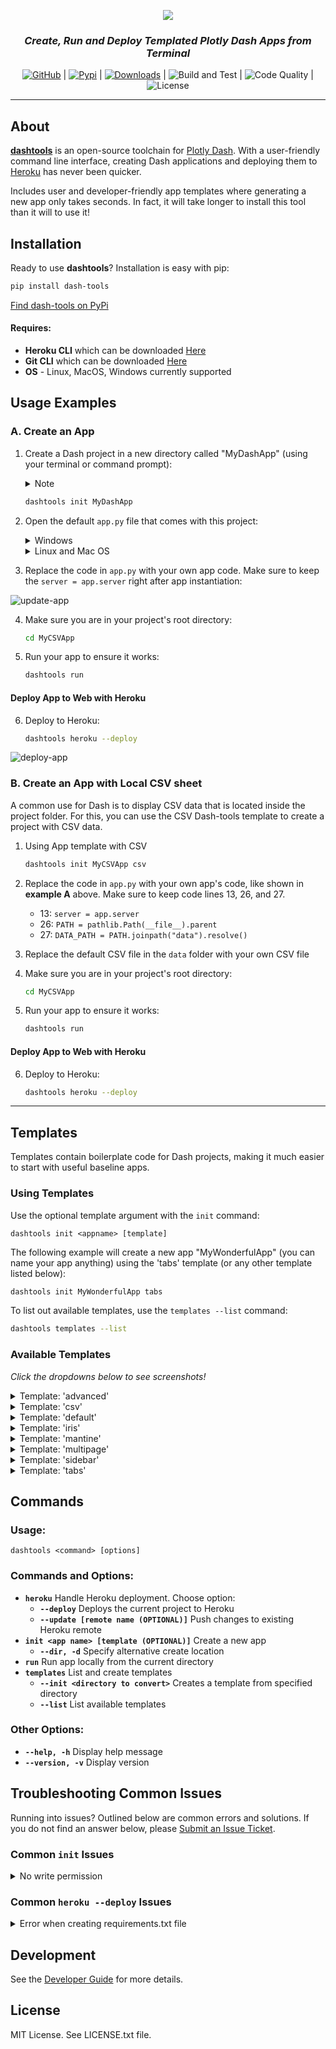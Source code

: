 <div align="center">

![](docs/logo.png)

<h3>
<b><i>Create, Run and Deploy Templated Plotly Dash Apps from Terminal</i></b>
</h3>

[![GitHub](https://img.shields.io/github/stars/andrew-hossack/dash-tools?style=flat-square)](https://github.com/andrew-hossack/dash-tools) | [![Pypi](https://img.shields.io/pypi/v/dash-tools?style=flat-square)](https://pypi.org/project/dash-tools/) | [![Downloads](https://pepy.tech/badge/dash-tools)](https://pepy.tech/project/dash-tools) | ![Build and Test](https://img.shields.io/github/workflow/status/andrew-hossack/dash-tools/Build%20and%20Test%20on%20Push%20or%20PR?label=Build%20and%20Test) | ![Code Quality](https://img.shields.io/lgtm/grade/python/github/andrew-hossack/dash-tools?label=Code%20Quality) | ![License](https://img.shields.io/github/license/andrew-hossack/dash-tools)

<hr>

</div>

## **About**

[**dashtools**](https://github.com/andrew-hossack/dash-tools) is an open-source toolchain for [Plotly Dash](https://dash.plotly.com/introduction). With a user-friendly command line interface, creating Dash applications and deploying them to [Heroku](https://heroku.com/) has never been quicker.

Includes user and developer-friendly app templates where generating a new app only takes seconds. In fact, it will take longer to install this tool than it will to use it!

## **Installation**

Ready to use **dashtools**? Installation is easy with pip:

```bash
pip install dash-tools
```

[Find dash-tools on PyPi](https://pypi.org/project/dash-tools/)

#### Requires:

- **Heroku CLI** which can be downloaded [Here](https://devcenter.heroku.com/articles/heroku-cli#install-the-heroku-cli)
- **Git CLI** which can be downloaded [Here](https://git-scm.com/downloads)
- **OS** - Linux, MacOS, Windows currently supported

## **Usage Examples**

### A. Create an App

1. Create a Dash project in a new directory called "MyDashApp" (using your terminal or command prompt):
   <details>
     <summary>Note</summary>
     "MyDashApp" can be changed to any name. However, for the purpose of this tutorial, we recommend keeping it as "MyDashApp".
   </details>

   ```bash
   dashtools init MyDashApp
   ```

2. Open the default `app.py` file that comes with this project:
   <details>
     <summary>Windows</summary>

   ```bash
    .\MyDashApp\src\app.py
   ```

   </details>
   <details>
     <summary>Linux and Mac OS</summary>

   ```bash
    ./MyDashApp/src/app.py
   ```

   </details>

3. Replace the code in `app.py` with your own app code. Make sure to keep the `server = app.server` right after app instantiation:

![update-app](https://user-images.githubusercontent.com/32049495/169304171-bf23b2d0-26b4-4767-b38f-cd6586ddf56e.gif)

4. Make sure you are in your project's root directory:

   ```bash
   cd MyCSVApp
   ```

5. Run your app to ensure it works:

   ```bash
   dashtools run
   ```

#### Deploy App to Web with Heroku

6. Deploy to Heroku:

   ```bash
   dashtools heroku --deploy
   ```

![deploy-app](./deploy-app.gif)

### B. Create an App with Local CSV sheet

A common use for Dash is to display CSV data that is located inside the project folder. For this, you can use the CSV Dash-tools template to create a project with CSV data.

1. Using App template with CSV

   ```bash
   dashtools init MyCSVApp csv
   ```

2. Replace the code in `app.py` with your own app's code, like shown in **example A** above. Make sure to keep code lines 13, 26, and 27.

   - 13: `server = app.server`
   - 26: `PATH = pathlib.Path(__file__).parent`
   - 27: `DATA_PATH = PATH.joinpath("data").resolve()`

3. Replace the default CSV file in the `data` folder with your own CSV file

4. Make sure you are in your project's root directory:

   ```bash
   cd MyCSVApp
   ```

5. Run your app to ensure it works:

   ```bash
   dashtools run
   ```

#### Deploy App to Web with Heroku

6. Deploy to Heroku:

   ```bash
   dashtools heroku --deploy
   ```

---

## **Templates**

Templates contain boilerplate code for Dash projects, making it much easier to start with useful baseline apps.

### **Using Templates**

Use the optional template argument with the `init` command:

    dashtools init <appname> [template]

The following example will create a new app "MyWonderfulApp" (you can name your app anything) using the 'tabs' template (or any other template listed below):

```bash
dashtools init MyWonderfulApp tabs
```

To list out available templates, use the `templates --list` command:

```bash
dashtools templates --list
```

### **Available Templates**

_Click the dropdowns below to see screenshots!_

<details><summary>Template: 'advanced'</summary>

_To use this template, type: `dashtools init MyFuturisticApp advanced`_

Advanced multi-page template. Includes examples of ClientsideCallbacks, multi-page routing, external stylesheets, header, footer, and 404 page.
![](docs/advanced_theme.png)

</details>

<details><summary>Template: 'csv'</summary>

_To use this template, type: `dashtools init MyCSVLoaderApp csv`_

Example of CSV file loading. Includes the default CSV load example from Plotly.
![](docs/csv_template.png)

</details>

<details><summary>Template: 'default'</summary>

_To use this template, type: `dashtools init MyAmazingApp default`_

Basic Dash template. See [Dash Docs](https://dash.plotly.com/layout)
![](docs/default_theme.png)

</details>

<details><summary>Template: 'iris'</summary>

_To use this template, type: `dashtools init MyFantasticApp iris`_

Iris theme. See [Faculty.ai Example](https://dash-bootstrap-components.opensource.faculty.ai/examples/iris/)
![](docs/iris_theme.png)

</details>

<details><summary>Template: 'mantine'</summary>

_To use this template, type: `dashtools init MyGreatApp mantine`_

Basic mantine template. See [Dash Mantine](https://www.dash-mantine-components.com/)
![](docs/mantine_theme.png)

</details>

<details><summary>Template: 'multipage'</summary>

_To use this template, type: `dashtools init MyPristineApp multipage`_

New multipage theme. See [Multipage Plugin](https://github.com/plotly/dash-labs/blob/main/docs/08-MultiPageDashApp.md)
![](docs/multipage_new_theme.png)

</details>

<details><summary>Template: 'sidebar'</summary>

_To use this template, type: `dashtools init MySnazzyApp sidebar`_

Sidebar theme. See [Faculty.ai Example](https://dash-bootstrap-components.opensource.faculty.ai/examples/simple-sidebar/)
![](docs/sidebar_theme.png)

</details>

<details><summary>Template: 'tabs'</summary>

_To use this template, type: `dashtools init MyBeautifulApp tabs`_

Tabs theme with dynamically generated content. See [Faculty.ai Example](https://dash-bootstrap-components.opensource.faculty.ai/examples/graphs-in-tabs/)
![](docs/tabs_theme.png)

</details>

## **Commands**

### Usage:

    dashtools <command> [options]

### Commands and Options:

- **`heroku`** Handle Heroku deployment. Choose option:
  - **`--deploy`** Deploys the current project to Heroku
  - **`--update [remote name (OPTIONAL)]`** Push changes to existing Heroku remote
- **`init <app name> [template (OPTIONAL)]`** Create a new app
  - **`--dir, -d`** Specify alternative create location
- **`run`** Run app locally from the current directory
- **`templates`** List and create templates
  - **`--init <directory to convert>`** Creates a template from specified directory
  - **`--list`** List available templates

### Other Options:

- **`--help, -h`** Display help message
- **`--version, -v`** Display version

## **Troubleshooting Common Issues**

Running into issues? Outlined below are common errors and solutions. If you do not find an answer below, please [Submit an Issue Ticket](https://github.com/andrew-hossack/dash-tools/issues).

### **Common `init` Issues**

<details><summary>No write permission</summary>

_Problem:_ You receive a 'write permission' error while trying to init a new app

_Solution:_ Please check your write permissions for the current directory. Try the init command from a different directory.

</details>

### **Common `heroku --deploy` Issues**

<details><summary>Error when creating requirements.txt file</summary>

_Problem:_ You encounter an error when generating a requirements.txt file

_Solution:_ Verify that you are running the `dashtools heroku --deploy` command from a valid plotly dash app directory. E.g. there is a `src/app.py` file.

</details>

## **Development**

See the [Developer Guide](CONTRIBUTING.md) for more details.

## **License**

MIT License. See LICENSE.txt file.
